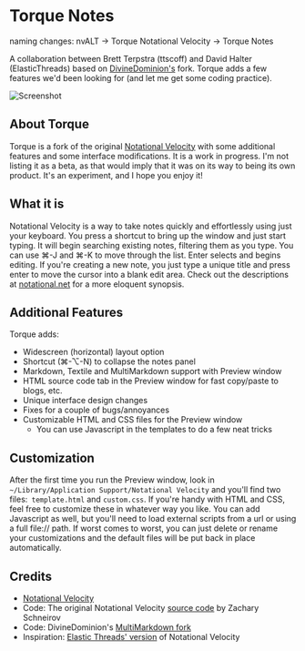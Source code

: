# Torque Notes


naming changes:
nvALT -> Torque
Notational Velocity -> Torque Notes

A collaboration between Brett Terpstra (ttscoff) and David Halter (ElasticThreads) based on [DivineDominion's](github.com/divineDominion/nv) fork. Torque adds a few features we'd been looking for (and let me get some coding practice).

![Screenshot](http://img.skitch.com/20110520-k5y4i6i3p8ciftq2dbs7rx64e7.jpg)

## About Torque

Torque is a fork of the original [Notational Velocity][notational] with some additional features and some interface modifications. It is a work in progress. I'm not listing it as a beta, as that would imply that it was on its way to being its own product. It's an experiment, and I hope you enjoy it!

## What it is

Notational Velocity is a way to take notes quickly and effortlessly using just your keyboard. You press a shortcut to bring up the window and just start typing. It will begin searching existing notes, filtering them as you type. You can use &#x2318;-J and &#x2318;-K to move through the list. Enter selects and begins editing. If you're creating a new note, you just type a unique title and press enter to move the cursor into a blank edit area. Check out the descriptions at [notational.net][notational] for a more eloquent synopsis.

## Additional Features

Torque adds:

* Widescreen (horizontal) layout option
* Shortcut (&#x2318;-&#x2325;-N) to collapse the notes panel
* Markdown, Textile and MultiMarkdown support with Preview window
* HTML source code tab in the Preview window for fast copy/paste to blogs, etc.
* Unique interface design changes
* Fixes for a couple of bugs/annoyances
* Customizable HTML and CSS files for the Preview window
	* You can use Javascript in the templates to do a few neat tricks

## Customization

After the first time you run the Preview window, look in `~/Library/Application Support/Notational Velocity` and you'll find two files:` template.html` and `custom.css`. If you're handy with HTML and CSS, feel free to customize these in whatever way you like. You can add Javascript as well, but you'll need to load external scripts from a url or using a full file:// path. If worst comes to worst, you can just delete or rename your customizations and the default files will be put back in place automatically.


## Credits

* [Notational Velocity][notational]
* Code: The original Notational Velocity [source code][original source] by Zachary Schneirov
* Code: DivineDominion's [MultiMarkdown fork][DivineDominion]
* Inspiration: [Elastic Threads' version](http://elasticthreads.tumblr.com/nv) of Notational Velocity

[notational]: http://notational.net/
[original source]: https://github.com/scrod/nv
[DivineDominion]: https://github.com/DivineDominion/nv


